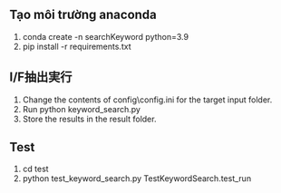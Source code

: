 ## Tạo môi trường anaconda
1. conda create -n searchKeyword python=3.9
2. pip install -r requirements.txt

## I/F抽出実行
1. Change the contents of config\config.ini for the target input folder.
2. Run python keyword_search.py
3. Store the results in the result folder.

## Test
1. cd test
1. python test_keyword_search.py TestKeywordSearch.test_run
